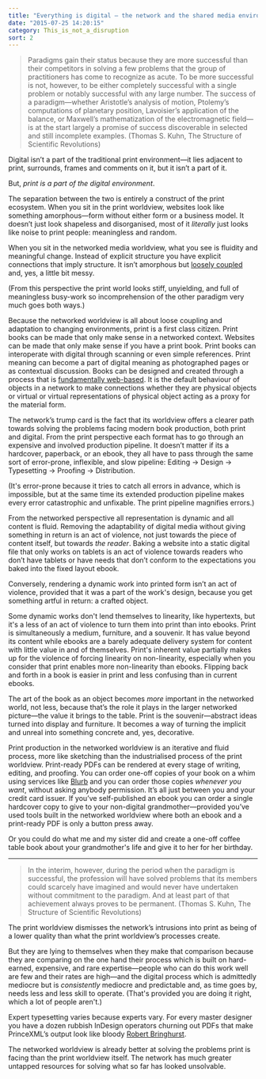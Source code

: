```yaml
---
title: "Everything is digital – the network and the shared media environment"
date: "2015-07-25 14:20:15"
category: This_is_not_a_disruption
sort: 2
---
```


> Paradigms gain their status because they are more successful than
> their competitors in solving a few problems that the group of
> practitioners has come to recognize as acute. To be more successful is
> not, however, to be either completely successful with a single problem
> or notably successful with any large number. The success of a
> paradigm—whether Aristotle’s analysis of motion, Ptolemy’s
> computations of planetary position, Lavoisier’s application of the
> balance, or Maxwell’s mathematization of the electromagnetic field—is
> at the start largely a promise of success discoverable in selected and
> still incomplete examples. (Thomas S. Kuhn, The Structure of
> Scientific Revolutions)

Digital isn’t a part of the traditional print environment—it lies
adjacent to print, surrounds, frames and comments on it, but it isn’t a
part of it.

But, *print is a part of the digital environment*.

The separation between the two is entirely a construct of the print
ecosystem. When you sit in the print worldview, websites look like
something amorphous—form without either form or a business model. It
doesn’t just look shapeless and disorganised, most of it *literally*
just looks like noise to print people: meaningless and random.

When you sit in the networked media worldview, what you see is fluidity
and meaningful change. Instead of explicit structure you have explicit
connections that imply structure. It isn’t amorphous but [loosely
coupled](http://en.wikipedia.org/wiki/Loose_coupling) and, yes, a little
bit messy.

(From this perspective the print world looks stiff, unyielding, and full of meaningless busy-work so incomprehension of the other paradigm very much goes both ways.)

Because the networked worldview is all about loose coupling and
adaptation to changing environments, print is a first class citizen.
Print books can be made that only make sense in a networked context.
Websites can be made that only make sense if you have a print book.
Print books can interoperate with digital through scanning or even
simple references. Print meaning can become a part of digital meaning as
photographed pages or as contextual discussion. Books can be designed
and created through a process that is [fundamentally
web-based](http://www.princexml.com/). It is the default behaviour of
objects in a network to make connections whether they are physical
objects or virtual or virtual representations of physical object acting
as a proxy for the material form.

The network’s trump card is the fact that its worldview offers a clearer
path towards solving the problems facing modern book production, both
print and digital. From the print perspective each format has to go through an expensive and involved production pipeline. It doesn’t matter if its
a hardcover, paperback, or an ebook, they all have to pass through the
same sort of error-prone, inflexible, and slow pipeline: Editing &rarr;
Design &rarr; Typesetting &rarr; Proofing &rarr; Distribution.

(It's error-prone because it tries to catch all errors in advance, which is impossible, but at the same time its extended production pipeline makes every error catastrophic and unfixable. The print pipeline magnifies errors.)

From the networked perspective all representation is dynamic and all
content is fluid. Removing the adaptability of digital media without
giving something in return is an act of violence, not just towards the
piece of content itself, but towards *the reader*. Baking a website into
a static digital file that only works on tablets is an act of violence
towards readers who don’t have tablets or have needs that don’t conform
to the expectations you baked into the fixed layout ebook.

Conversely, rendering a dynamic work into printed form isn’t an act of
violence, provided that it was a part of the work's design, because you get something artful in return: a crafted object.

Some dynamic works don't lend themselves to linearity, like hypertexts, but it's a less of an act of violence to turn them into print than into ebooks. Print is simultaneously a medium, furniture, and a souvenir. It has value beyond its content while ebooks are a barely adequate delivery system for content with little value in and of themselves. Print's inherent value partially makes up for the violence of forcing linearity on non-linearity, especially when you consider that print enables more non-linearity than ebooks. Flipping back and forth in a book is easier in print and less confusing than in current ebooks.

The art of the book as an object becomes *more* important in the
networked world, not less, because that’s the role it plays in the
larger networked picture—the value it brings to the table. Print is the souvenir—abstract ideas turned into display and furniture. It becomes a way of turning the implicit and unreal into something concrete and, yes, decorative.

Print production in the networked worldview is an iterative and fluid process, more
like sketching than the industrialised process of the print worldview.
Print-ready PDFs can be rendered at every stage of writing, editing, and
proofing. You can order one-off copies of your book on a whim using
services like [Blurb](http://www.blurb.com/) and you can order those
copies *whenever you want*, without asking anybody permission. It’s all
just between you and your credit card issuer. If you’ve self-published
an ebook you can order a single hardcover copy to give to your
non-digital grandmother—provided you’ve used tools built in the
networked worldview where both an ebook and a print-ready PDF is only a
button press away.

Or you could do what me and my sister did and create a one-off coffee table book about your grandmother's life and give it to her for her birthday.

***

> In the interim, however, during the period when the paradigm is
> successful, the profession will have solved problems that its members
> could scarcely have imagined and would never have undertaken without
> commitment to the paradigm. And at least part of that achievement
> always proves to be permanent. (Thomas S. Kuhn, The Structure of
> Scientific Revolutions)

The print worldview dismisses the network’s intrusions into print as
being of a lower quality than what the print worldview’s processes
create.

But they are lying to themselves when they make that comparison because
they are comparing on the one hand their process which is built on
hard-earned, expensive, and rare expertise—people who can do this work well are few and their rates are high—and the digital process which is admittedly mediocre but is *consistently* mediocre and predictable and, as time goes by, needs less and less skill to operate. (That's provided you are doing it right, which a lot of people aren't.)

Expert typesetting varies because experts vary. For every master
designer you have a dozen rubbish InDesign operators churning out PDFs
that make PrinceXML’s output look like bloody [Robert
Bringhurst](https://en.wikipedia.org/wiki/The_Elements_of_Typographic_Style).

The networked worldview is already better at solving the problems print
is facing than the print worldview itself. The network has much
greater untapped resources for solving what so far has looked
unsolvable.
